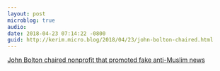 ```yaml
---
layout: post
microblog: true
audio: 
date: 2018-04-23 07:14:22 -0800
guid: http://kerim.micro.blog/2018/04/23/john-bolton-chaired.html
---
```

[John Bolton chaired nonprofit that promoted fake anti-Muslim news](http://www.nbcnews.com/politics/white-house/john-bolton-chaired-anti-muslim-think-tank-n868171)
